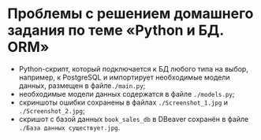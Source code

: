 # Проблемы с решением домашнего задания по теме «Python и БД. ORM»

- Python-скрипт, который подключается к БД любого типа на выбор, например, к PostgreSQL и импортирует необходимые модели данных, размещен в файле`./main.py`;
- необходимые модели данных содержатся в файле `./models.py`;
- скриншоты ошибки сохранены в файлах `./Screenshot_1.jpg` и `./Screenshot_2.jpg`;
- скришот с базой данных `book_sales_db` в DBeaver сохранён в файле `./База данных существует.jpg`.